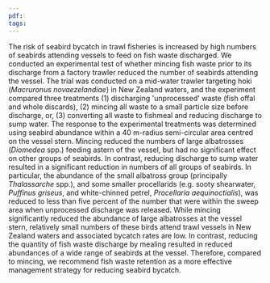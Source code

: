 ```yaml
---
pdf: 
tags:
---
```

The risk of seabird bycatch in trawl fisheries is increased by high numbers of seabirds attending vessels to feed on fish waste discharged. We conducted an experimental test of whether mincing fish waste prior to its discharge from a factory trawler reduced the number of seabirds attending the vessel. The trial was conducted on a mid-water trawler targeting hoki (*Macruronus novaezelandiae*) in New Zealand waters, and the experiment compared three treatments (1) discharging 'unprocessed' waste (fish offal and whole discards), (2) mincing all waste to a small particle size before discharge, or, (3) converting all waste to fishmeal and reducing discharge to sump water. The response to the experimental treatments was determined using seabird abundance within a 40 m-radius semi-circular area centred on the vessel stern. Mincing reduced the numbers of large albatrosses (*Diomedea* spp.) feeding astern of the vessel, but had no significant effect on other groups of seabirds. In contrast, reducing discharge to sump water resulted in a significant reduction in numbers of all groups of seabirds. In particular, the abundance of the small albatross group (principally *Thalassarche* spp.), and some smaller procellarids (e.g. sooty shearwater, *Puffinus griseus*, and white-chinned petrel, *Procellaria aequinoctialis*), was reduced to less than five percent of the number that were within the sweep area when unprocessed discharge was released. While mincing significantly reduced the abundance of large albatrosses at the vessel stern, relatively small numbers of these birds attend trawl vessels in New Zealand waters and associated bycatch rates are low. In contrast, reducing the quantity of fish waste discharge by mealing resulted in reduced abundances of a wide range of seabirds at the vessel. Therefore, compared to mincing, we recommend fish waste retention as a more effective management strategy for reducing seabird bycatch.

